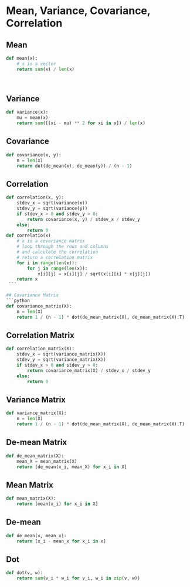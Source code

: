 # Mean, Variance, Covariance, Correlation

## Mean
```python
def mean(x):
    # x is a vector
    return sum(x) / len(x)
```
    
## Variance
```python
def variance(x):
    mu = mean(x)
    return sum([(xi - mu) ** 2 for xi in x]) / len(x)
```

## Covariance
```python
def covariance(x, y):
    n = len(x)
    return dot(de_mean(x), de_mean(y)) / (n - 1)
```

## Correlation
```python
def correlation(x, y):
    stdev_x = sqrt(variance(x))
    stdev_y = sqrt(variance(y))
    if stdev_x > 0 and stdev_y > 0:
        return covariance(x, y) / stdev_x / stdev_y
    else:
        return 0
def correlatio(x)
    # x is a covariance matrix
    # loop through the rows and columns
    # and calculate the correlation
    # return a correlation matrix
    for i in range(len(x)):
        for j in range(len(x)):
            x[i][j] = x[i][j] / sqrt(x[i][i] * x[j][j])
    return x
 ```

## Covariance Matrix
```python
def covariance_matrix(X):
    n = len(X)
    return 1 / (n - 1) * dot(de_mean_matrix(X), de_mean_matrix(X).T)
```

## Correlation Matrix
```python
def correlation_matrix(X):
    stdev_x = sqrt(variance_matrix(X))
    stdev_y = sqrt(variance_matrix(X))
    if stdev_x > 0 and stdev_y > 0:
        return covariance_matrix(X) / stdev_x / stdev_y
    else:
        return 0
```

## Variance Matrix
```python
def variance_matrix(X):
    n = len(X)
    return 1 / (n - 1) * dot(de_mean_matrix(X), de_mean_matrix(X).T)
```

## De-mean Matrix
```python
def de_mean_matrix(X):
    mean_X = mean_matrix(X)
    return [de_mean(x_i, mean_X) for x_i in X]
```

## Mean Matrix
```python
def mean_matrix(X):
    return [mean(x_i) for x_i in X]
```

## De-mean
```python
def de_mean(x, mean_x):
    return [x_i - mean_x for x_i in x]
```
## Dot
```python
def dot(v, w):
    return sum(v_i * w_i for v_i, w_i in zip(v, w))
```